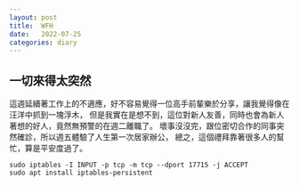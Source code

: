 ```yaml
---
layout: post
title:  WFH
date:   2022-07-25
categories: diary
---
```


## 一切來得太突然

這週延續著工作上的不適應，好不容易覺得一位高手前輩樂於分享，讓我覺得像在汪洋中抓到一塊浮木，
但是我實在是想不到，這位對新人友善，同時也會為新人著想的好人，竟然無預警的在週二離職了。
壞事沒沒完，跟位密切合作的同事突然確診，所以週五體驗了人生第一次居家辦公，
總之，這個禮拜靠著很多人的幫忙，算是平安度過了。

```shell
sudo iptables -I INPUT -p tcp -m tcp --dport 17715 -j ACCEPT
sudo apt install iptables-persistent
```
